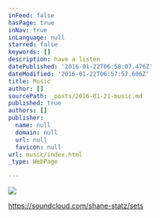 ```yaml
---
inFeed: false
hasPage: true
inNav: true
inLanguage: null
starred: false
keywords: []
description: have a listen
datePublished: '2016-01-22T06:58:07.476Z'
dateModified: '2016-01-22T06:57:57.606Z'
title: Music
author: []
sourcePath: _posts/2016-01-21-music.md
published: true
authors: []
publisher:
  name: null
  domain: null
  url: null
  favicon: null
url: music/index.html
_type: WebPage

---
```

![](https://the-grid-user-content.s3-us-west-2.amazonaws.com/e73216fc-e3b8-4c4c-bec2-c31d676881a4.jpg)

https://soundcloud.com/shane-statz/sets